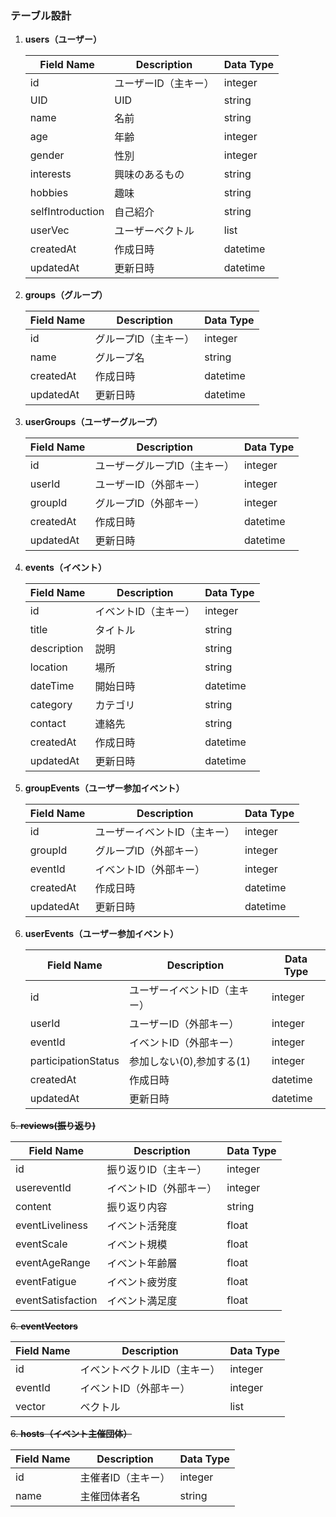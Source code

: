 ### テーブル設計

1. **users（ユーザー）**

   | Field Name         | Description             | Data Type |
   |--------------------|-------------------------|-----------|
   | id                 | ユーザーID（主キー）       | integer   |
   | UID                | UID                     | string    |
   | name               | 名前                     | string    |
   | age                | 年齢                     | integer   |
   | gender             | 性別                     | integer   |
   | interests          | 興味のあるもの             | string    |
   | hobbies            | 趣味                     | string    |
   | selfIntroduction   | 自己紹介                  | string    |
   | userVec            | ユーザーベクトル           | list      |
   | createdAt          | 作成日時                  | datetime  |
   | updatedAt          | 更新日時                  | datetime  |

2. **groups（グループ）**

   | Field Name | Description             | Data Type |
   |------------|-------------------------|-----------|
   | id         | グループID（主キー）       | integer   |
   | name       | グループ名               | string    |
   | createdAt          | 作成日時                  | datetime  |
   | updatedAt          | 更新日時                  | datetime  |

3. **userGroups（ユーザーグループ）**

   | Field Name | Description             | Data Type |
   |------------|-------------------------|-----------|
   | id         | ユーザーグループID（主キー） | integer   |
   | userId     | ユーザーID（外部キー）     | integer   |
   | groupId    | グループID（外部キー）     | integer   |
   | createdAt          | 作成日時                  | datetime  |
   | updatedAt          | 更新日時                  | datetime  |

4. **events（イベント）**

   | Field Name     | Description             | Data Type |
   |----------------|-------------------------|-----------|
   | id             | イベントID（主キー）     | integer   |
   | title          | タイトル               | string    |
   | description    | 説明                   | string    |
   | location       | 場所                   | string    |
   | dateTime       | 開始日時               | datetime  |
   | category       | カテゴリ               | string    |
   | contact        | 連絡先                 | string    |
   | createdAt          | 作成日時                  | datetime  |
   | updatedAt          | 更新日時                  | datetime  |

5. **groupEvents（ユーザー参加イベント）**

   | Field Name | Description             | Data Type |
   |------------|-------------------------|-----------|
   | id         | ユーザーイベントID（主キー） | integer   |
   | groupId     | グループID（外部キー）     | integer   |
   | eventId    | イベントID（外部キー）     | integer   |
   | createdAt          | 作成日時                  | datetime  |
   | updatedAt          | 更新日時                  | datetime  |

6. **userEvents（ユーザー参加イベント）**

   | Field Name | Description             | Data Type |
   |------------|-------------------------|-----------|
   | id         | ユーザーイベントID（主キー） | integer   |
   | userId     | ユーザーID（外部キー）     | integer   |
   | eventId    | イベントID（外部キー）     | integer   |
   | participationStatus | 参加しない(0),参加する(1)         | integer   |
   | createdAt          | 作成日時                  | datetime  |
   | updatedAt          | 更新日時                  | datetime  |

~~5. **reviews(振り返り)**~~

   | Field Name       | Description             | Data Type |
   |------------------|-------------------------|-----------|
   | id               | 振り返りID（主キー）       | integer   |
   | usereventId      | イベントID（外部キー）     | integer   |
   | content          | 振り返り内容           | string    |
   | eventLiveliness  | イベント活発度         | float     |
   | eventScale       | イベント規模           | float     |
   | eventAgeRange    | イベント年齢層         | float     |
   | eventFatigue     | イベント疲労度         | float     |
   | eventSatisfaction| イベント満足度         | float     |

~~6.  **eventVectors**~~

   | Field Name | Description             | Data Type |
   |------------|-------------------------|-----------|
   | id         | イベントベクトルID（主キー） | integer   |
   | eventId    | イベントID（外部キー）     | integer   |
   | vector     | ベクトル               | list      |

~~6. **hosts（イベント主催団体）**~~

   | Field Name | Description             | Data Type |
   |------------|-------------------------|-----------|
   | id         | 主催者ID（主キー）         | integer   |
   | name       | 主催団体者名             | string    |